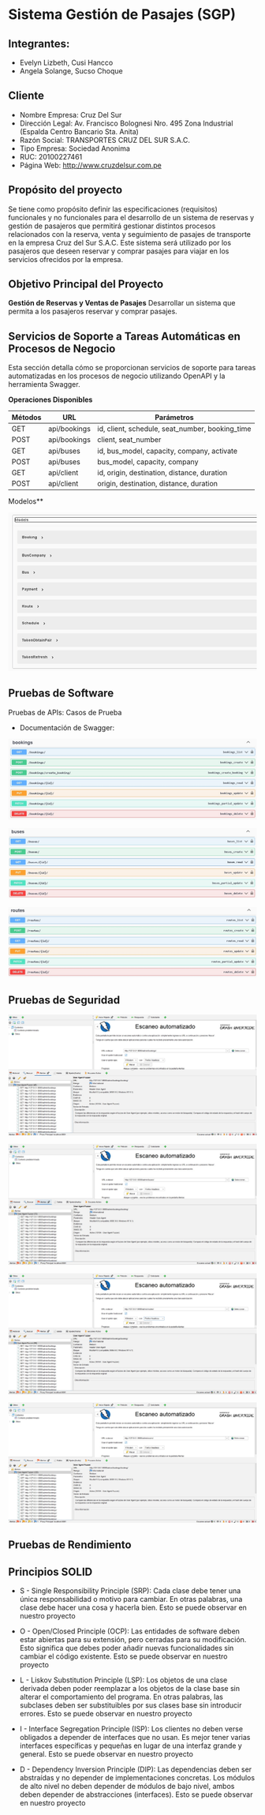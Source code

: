 #  Sistema Gestión de Pasajes (SGP)

## Integrantes:
- Evelyn Lizbeth, Cusi Hancco
- Angela Solange, Sucso Choque

## Cliente
- Nombre Empresa: Cruz Del Sur
- Dirección Legal: Av. Francisco Bolognesi Nro. 495 Zona Industrial (Espalda Centro Bancario Sta. Anita)
- Razón Social: TRANSPORTES CRUZ DEL SUR S.A.C.
- Tipo Empresa: Sociedad Anonima
- RUC: 20100227461
- Página Web: http://www.cruzdelsur.com.pe

## Propósito del proyecto
Se tiene como propósito definir las especificaciones (requisitos) funcionales y no funcionales para el desarrollo de un sistema de reservas y gestión de pasajeros que permitirá gestionar distintos procesos relacionados con la reserva, venta y seguimiento de pasajes de transporte en la empresa Cruz del Sur S.A.C. Este sistema será utilizado por los pasajeros que deseen reservar y comprar pasajes para viajar en los servicios ofrecidos por la empresa.

## Objetivo Principal del Proyecto
**Gestión de Reservas y Ventas de Pasajes** 
Desarrollar un sistema que permita a los pasajeros reservar y comprar pasajes.

## Servicios de Soporte a Tareas Automáticas en Procesos de Negocio
Esta sección detalla cómo se proporcionan servicios de soporte para tareas automatizadas en los procesos de negocio utilizando OpenAPI y la herramienta Swagger.

**Operaciones Disponibles**

| Métodos     |      URL      |                    Parámetros                   |
|-------------|---------------|-------------------------------------------------|
| GET         | api/bookings  | id, client, schedule, seat_number, booking_time |
| POST        | api/bookings  | client, seat_number                             |
| GET         | api/buses     | id, bus_model, capacity, company, activate      |
| POST        | api/buses     | bus_model, capacity, company                    |
| GET         | api/client    | id, origin, destination, distance, duration     |
| POST        | api/client    | origin, destination, distance, duration         |

Modelos**
<p align="center">
    <img src="/Images/Models.jpeg">
  </p>

## Pruebas de Software
Pruebas de APIs: Casos de Prueba
- Documentación de Swagger:
<p align="center">
    <img src="/Images/BookingsSwagger.jpeg">
  </p>
<p align="center">
    <img src="/Images/BusesSwagger.jpeg">
  </p>
<p align="center">
    <img src="/Images/RoutesSwagger.jpeg">
  </p>

## Pruebas de Seguridad

   <p align="center">
    <img src="/Images/E1.jpg">
  </p>

   <p align="center">
    <img src="/Images/E2.jpeg">
  </p>



   <p align="center">
    <img src="/Images/E3.jpeg">
  </p>


   <p align="center">
    <img src="/Images/E4.jpeg">
  </p>


  
## Pruebas de Rendimiento



## Principios SOLID
- S - Single Responsibility Principle (SRP):
Cada clase debe tener una única responsabilidad o motivo para cambiar. En otras palabras, una clase debe hacer una cosa y hacerla bien. Esto se puede observar en nuestro proyecto


- O - Open/Closed Principle (OCP):
Las entidades de software deben estar abiertas para su extensión, pero cerradas para su modificación. Esto significa que debes poder añadir nuevas funcionalidades sin cambiar el código existente.  Esto se puede observar en nuestro proyecto


- L - Liskov Substitution Principle (LSP):
Los objetos de una clase derivada deben poder reemplazar a los objetos de la clase base sin alterar el comportamiento del programa. En otras palabras, las subclases deben ser substituibles por sus clases base sin introducir errores. Esto se puede observar en nuestro proyecto



- I - Interface Segregation Principle (ISP):
Los clientes no deben verse obligados a depender de interfaces que no usan. Es mejor tener varias interfaces específicas y pequeñas en lugar de una interfaz grande y general. Esto se puede observar en nuestro proyecto


- D - Dependency Inversion Principle (DIP):
Las dependencias deben ser abstraídas y no depender de implementaciones concretas. Los módulos de alto nivel no deben depender de módulos de bajo nivel, ambos deben depender de abstracciones (interfaces). Esto se puede observar en nuestro proyecto



